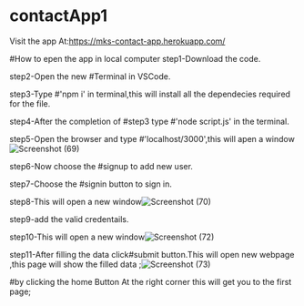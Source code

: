 # contactApp1
Visit the app At:https://mks-contact-app.herokuapp.com/


#How to epen the app in local computer
step1-Download the code.

step2-Open the new #Terminal in VSCode.

step3-Type #'npm i' in terminal,this will install all the dependecies required for the file.

step4-After the completion of #step3 type #'node script.js' in the terminal.

step5-Open the browser and type #'localhost/3000',this will apen a window![Screenshot (69)](https://user-images.githubusercontent.com/73746406/158024650-de5bc419-9db5-475d-ac2c-4e6dfb4f9f49.png)

step6-Now choose the #signup to add new user.

step7-Choose the #signin button to sign in.

step8-This will open a new window![Screenshot (70)](https://user-images.githubusercontent.com/73746406/158024834-0715d0c0-8f25-4348-a1f4-32bdf9cf9f95.png)

step9-add the valid credentails.

step10-This will open a new window![Screenshot (72)](https://user-images.githubusercontent.com/73746406/158024908-c341e215-e36f-4762-b5a7-47da0ca83d57.png)

step11-After filling the data click#submit button.This will open new webpage ,this page will show the filled data ;![Screenshot (73)](https://user-images.githubusercontent.com/73746406/158025171-3ef0b836-f39b-42c0-9a40-dc21936212f5.png)



#by clicking the home Button At the right corner this will get you to the first page;




